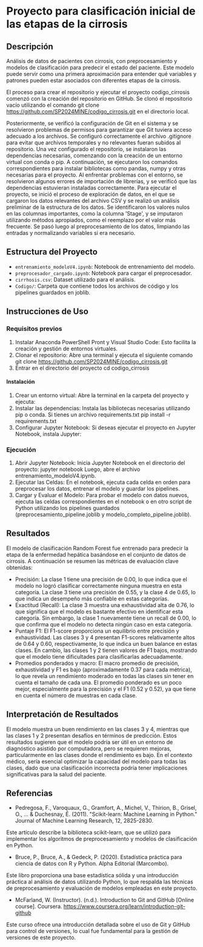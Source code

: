 
# Proyecto para clasificación inicial de las etapas de la cirrosis

## Descripción
Análisis de datos de pacientes con cirrosis, con preprocesamiento y modelos de clasificación para predecir el estado del paciente. Este modelo puede servir como una primera aproximación para entender qué variables y patrones pueden estar asociados con diferentes etapas de la cirrosis.

El proceso para crear el repositorio y ejecutar el proyecto codigo_cirrosis comenzó con la creación del repositorio en GitHub. Se clonó el repositorio vacío utilizando el comando git clone https://github.com/SP2024MINE/codigo_cirrosis.git en el directorio local. 

Posteriormente, se verificó la configuración de Git en el sistema y se resolvieron problemas de permisos para garantizar que Git tuviera acceso adecuado  a los archivos. Se configuró correctamente el archivo .gitignore para evitar que archivos temporales y no relevantes fueran subidos al repositorio. Una vez configurado el repositorio, se instalaron las dependencias necesarias, comenzando con la creación de un entorno virtual con conda o pip. A continuación, se ejecutaron los comandos correspondientes para instalar bibliotecas como pandas, numpy y otras necesarias para el proyecto. Al enfrentar problemas con el entorno, se resolvieron algunos errores de importación de librerías, y se verificó que las dependencias estuvieran instaladas correctamente. Para ejecutar el proyecto, se inició el proceso de exploración de datos, en el que se cargaron los datos relevantes del archivo CSV y se realizó un análisis preliminar de la estructura de los datos. Se identificaron los valores nulos en las columnas importantes, como la columna 'Stage', y se imputaron utilizando métodos apropiados, como el reemplazo por el valor más frecuente. Se pasó luego al preprocesamiento de los datos, limpiando las entradas y normalizando variables si era necesario. 

## Estructura del Proyecto
- `entrenamiento_modeloV4.ipynb`: Notebook de entrenamiento del modelo.
- `preprocesador_cargado.ipynb`: Notebook para cargar el preprocesador.
- `cirrhosis.csv`: Dataset utilizado para el análisis.
- `Codigo/`: Carpeta que contiene todos los archivos de código y los pipelines guardados en joblib.

## Instrucciones de Uso
### Requisitos previos
1. Instalar Anaconda PowerShell Pront y Visual Studio Code: Esto facilita la creación y gestión de entornos virtuales.
2. Clonar el repositorio: Abre una terminal y ejecuta el siguiente comando
git clone https://github.com/SP2024MINE/codigo_cirrosis.git
3. Entrar en el directorio del proyecto
cd codigo_cirrosis
#### Instalación
1. Crear un entorno virtual: Abre la terminal en la carpeta del proyecto y ejecuta:
2. Instalar las dependencias: Instala las bibliotecas necesarias utilizando pip o conda. Si tienes un archivo requirements.txt
pip install -r requirements.txt
3. Configurar Jupyter Notebook: Si deseas ejecutar el proyecto en Jupyter Notebook, instala Jupyter:
### Ejecución
1. Abrir Jupyter Notebook: Inicia Jupyter Notebook en el directorio del proyecto:
jupyter notebook
Luego, abre el archivo entrenamiento_modeloV4.ipynb.
2. Ejecutar las Celdas: En el notebook, ejecuta cada celda en orden para preprocesar los datos, entrenar el modelo y guardar los pipelines.
3. Cargar y Evaluar el Modelo: Para probar el modelo con datos nuevos, ejecuta las celdas correspondientes en el notebook o en otro script de Python utilizando los pipelines guardados (preprocesamiento_pipeline.joblib y modelo_completo_pipeline.joblib).

## Resultados
El modelo de clasificación Random Forest fue entrenado para predecir la etapa de la enfermedad hepática basándose en el conjunto de datos de cirrosis. A continuación se resumen las métricas de evaluación clave obtenidas:
* Precisión: La clase 1 tiene una precisión de 0.00, lo que indica que el modelo no logró clasificar correctamente ninguna muestra en esta categoría.
La clase 3 tiene una precisión de 0.55, y la clase 4 de 0.65, lo que indica un desempeño más confiable en estas categorías.
* Exactitud (Recall): La clase 3 muestra una exhaustividad alta de 0.76, lo que significa que el modelo es bastante efectivo en identificar esta categoría.
Sin embargo, la clase 1 nuevamente tiene un recall de 0.00, lo que confirma que el modelo no detecta ningún caso en esta categoría.
* Puntaje F1: El F1-score proporciona un equilibrio entre precisión y exhaustividad.
Las clases 3 y 4 presentan F1-scores relativamente altos de 0.64 y 0.60, respectivamente, lo que indica un buen balance en estas clases.
En cambio, las clases 1 y 2 tienen valores de F1 bajos, mostrando que el modelo tiene dificultades para clasificarlas adecuadamente.
* Promedios ponderados y macro:
El macro promedio de precisión, exhaustividad y F1 es bajo (aproximadamente 0.37 para cada métrica), lo que revela un rendimiento moderado en todas las clases sin tener en cuenta el tamaño de cada una.
El promedio ponderado es un poco mejor, especialmente para la precisión y el F1 (0.52 y 0.52), ya que tiene en cuenta el número de muestras en cada clase.

## Interpretación de Resultados
El modelo muestra un buen rendimiento en las clases 3 y 4, mientras que las clases 1 y 2 presentan desafíos en términos de predicción. Estos resultados sugieren que el modelo podría ser útil en un entorno de diagnóstico asistido por computadora, pero se requieren mejoras, particularmente en las clases donde el rendimiento es bajo. En el contexto médico, sería esencial optimizar la capacidad del modelo para todas las clases, dado que una clasificación incorrecta podría tener implicaciones significativas para la salud del paciente.

## Referencias
* Pedregosa, F., Varoquaux, G., Gramfort, A., Michel, V., Thirion, B., Grisel, O., ... & Duchesnay, É. (2011). "Scikit-learn: Machine Learning in Python." Journal of Machine Learning Research, 12, 2825-2830.

Este artículo describe la biblioteca scikit-learn, que se utilizó para implementar los algoritmos de preprocesamiento y modelos de clasificación en Python.

* Bruce, P., Bruce, A., & Gedeck, P. (2020). Estadística práctica para ciencia de datos con R y Python. Alpha Editorial (Marcombo).

Este libro proporciona una base estadística sólida y una introducción práctica al análisis de datos utilizando Python, lo que respalda las técnicas de preprocesamiento y evaluación de modelos empleadas en este proyecto.

* McFarland, W. (Instructor). (n.d.). Introduction to Git and GitHub [Online course]. Coursera. https://www.coursera.org/learn/introduction-git-github

Este curso ofrece una introducción detallada sobre el uso de Git y GitHub para control de versiones, lo cual fue fundamental para la gestión de versiones de este proyecto.
